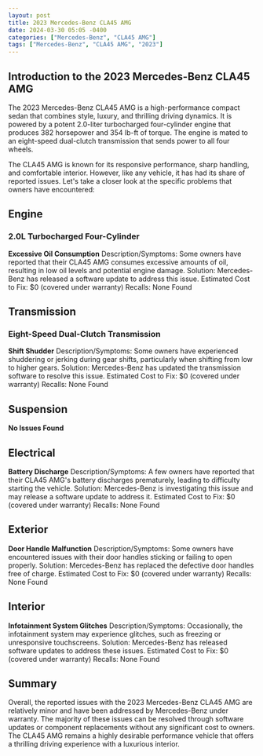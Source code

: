 ```yaml
---
layout: post
title: 2023 Mercedes-Benz CLA45 AMG
date: 2024-03-30 05:05 -0400
categories: ["Mercedes-Benz", "CLA45 AMG"]
tags: ["Mercedes-Benz", "CLA45 AMG", "2023"]
---
```

## Introduction to the 2023 Mercedes-Benz CLA45 AMG

The 2023 Mercedes-Benz CLA45 AMG is a high-performance compact sedan that combines style, luxury, and thrilling driving dynamics. It is powered by a potent 2.0-liter turbocharged four-cylinder engine that produces 382 horsepower and 354 lb-ft of torque. The engine is mated to an eight-speed dual-clutch transmission that sends power to all four wheels.

The CLA45 AMG is known for its responsive performance, sharp handling, and comfortable interior. However, like any vehicle, it has had its share of reported issues. Let's take a closer look at the specific problems that owners have encountered:

## Engine

### 2.0L Turbocharged Four-Cylinder

**Excessive Oil Consumption**
Description/Symptoms: Some owners have reported that their CLA45 AMG consumes excessive amounts of oil, resulting in low oil levels and potential engine damage.
Solution: Mercedes-Benz has released a software update to address this issue.
Estimated Cost to Fix: $0 (covered under warranty)
Recalls: None Found

## Transmission

### Eight-Speed Dual-Clutch Transmission

**Shift Shudder**
Description/Symptoms: Some owners have experienced shuddering or jerking during gear shifts, particularly when shifting from low to higher gears.
Solution: Mercedes-Benz has updated the transmission software to resolve this issue.
Estimated Cost to Fix: $0 (covered under warranty)
Recalls: None Found

## Suspension

**No Issues Found**

## Electrical

**Battery Discharge**
Description/Symptoms: A few owners have reported that their CLA45 AMG's battery discharges prematurely, leading to difficulty starting the vehicle.
Solution: Mercedes-Benz is investigating this issue and may release a software update to address it.
Estimated Cost to Fix: $0 (covered under warranty)
Recalls: None Found

## Exterior

**Door Handle Malfunction**
Description/Symptoms: Some owners have encountered issues with their door handles sticking or failing to open properly.
Solution: Mercedes-Benz has replaced the defective door handles free of charge.
Estimated Cost to Fix: $0 (covered under warranty)
Recalls: None Found

## Interior

**Infotainment System Glitches**
Description/Symptoms: Occasionally, the infotainment system may experience glitches, such as freezing or unresponsive touchscreens.
Solution: Mercedes-Benz has released software updates to address these issues.
Estimated Cost to Fix: $0 (covered under warranty)
Recalls: None Found

## Summary

Overall, the reported issues with the 2023 Mercedes-Benz CLA45 AMG are relatively minor and have been addressed by Mercedes-Benz under warranty. The majority of these issues can be resolved through software updates or component replacements without any significant cost to owners. The CLA45 AMG remains a highly desirable performance vehicle that offers a thrilling driving experience with a luxurious interior.
